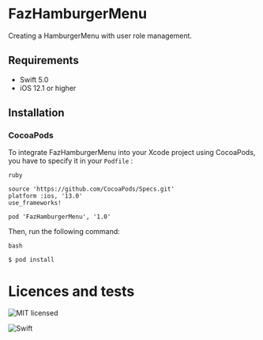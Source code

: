 # FazHamburgerMenu

Creating a HamburgerMenu with user role management.

## Requirements

- Swift 5.0
- iOS 12.1 or higher

## Installation

### CocoaPods

To integrate FazHamburgerMenu into your Xcode project using CocoaPods, you have to specify it in your  `Podfile` :
    
    ruby
    
    source 'https://github.com/CocoaPods/Specs.git'
    platform :ios, '13.0'
    use_frameworks!
    
    pod 'FazHamburgerMenu', '1.0'
    
    
Then, run the following command: 
    
    bash
    
    $ pod install
    
    
# Licences and tests

![MIT licensed](https://img.shields.io/badge/license-MIT-blue.svg)   

![Swift](https://github.com/fziviello/FazHamburgerMenu/workflows/Swift/badge.svg?branch=master)
